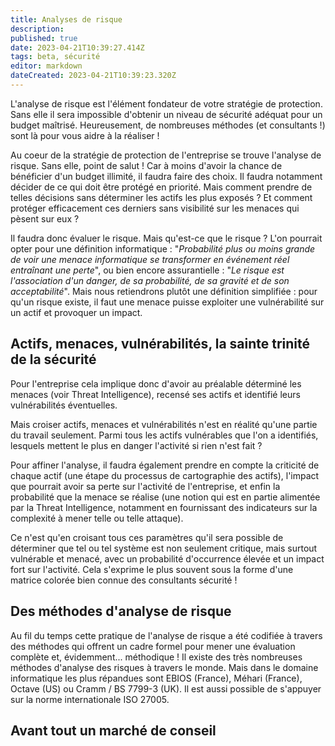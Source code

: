 ```yaml
---
title: Analyses de risque
description: 
published: true
date: 2023-04-21T10:39:27.414Z
tags: beta, sécurité
editor: markdown
dateCreated: 2023-04-21T10:39:23.320Z
---
```


L'analyse de risque est l'élément fondateur de votre stratégie de protection. Sans elle il sera impossible d'obtenir un niveau de sécurité adéquat pour un budget maîtrisé. Heureusement, de nombreuses méthodes (et consultants !) sont là pour vous aidre à la réaliser !

Au coeur de la stratégie de protection de l'entreprise se trouve l'analyse de risque. Sans elle, point de salut ! Car à moins d'avoir la chance de bénéficier d'un budget illimité, il faudra faire des choix. Il faudra notamment décider de ce qui doit être protégé en priorité. Mais comment prendre de telles décisions sans déterminer les actifs les plus exposés ? Et comment protéger efficacement ces derniers sans visibilité sur les menaces qui pèsent sur eux ?

Il faudra donc évaluer le risque. Mais qu'est-ce que le risque ? L'on pourrait opter pour une définition informatique : "*Probabilité plus ou moins grande de voir une menace informatique se transformer en événement réel entraînant une perte*", ou bien encore assurantielle : "*Le risque est l'association d'un danger, de sa probabilité, de sa gravité et de son acceptabilité*". Mais nous retiendrons plutôt une définition simplifiée : pour qu'un risque existe, il faut une menace puisse exploiter une vulnérabilité sur un actif et provoquer un impact.

## Actifs, menaces, vulnérabilités, la sainte trinité de la sécurité

Pour l'entreprise cela implique donc d'avoir au préalable déterminé les menaces (voir Threat Intelligence), recensé ses actifs et identifié leurs vulnérabilités éventuelles.

Mais croiser actifs, menaces et vulnérabilités n'est en réalité qu'une partie du travail seulement. Parmi tous les actifs vulnérables que l'on a identifiés, lesquels mettent le plus en danger l'activité si rien n'est fait ?

Pour affiner l'analyse, il faudra également prendre en compte la criticité de chaque actif (une étape du processus de cartographie des actifs), l'impact que pourrait avoir sa perte sur l'activité de l'entreprise, et enfin la probabilité que la menace se réalise (une notion qui est en partie alimentée par la Threat Intelligence, notamment en fournissant des indicateurs sur la complexité à mener telle ou telle attaque).

Ce n'est qu'en croisant tous ces paramètres qu'il sera possible de déterminer que tel ou tel système est non seulement critique, mais surtout vulnérable et menacé, avec un probabilité d'occurrence élevée et un impact fort sur l'activité. Cela s'exprime le plus souvent sous la forme d'une matrice colorée bien connue des consultants sécurité !

## Des méthodes d'analyse de risque

Au fil du temps cette pratique de l'analyse de risque a été codifiée à travers des méthodes qui offrent un cadre formel pour mener une évaluation complète et, évidemment... méthodique !
Il existe des très nombreuses méthodes d'analyse des risques à travers le monde. Mais dans le domaine informatique les plus répandues sont EBIOS (France), Méhari (France), Octave (US) ou Cramm / BS 7799-3 (UK). Il est aussi possible de s'appuyer sur la norme internationale ISO 27005.


## Avant tout un marché de conseil



